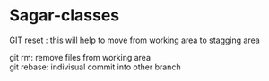 # Sagar-classes

GIT reset : this will help to move from working area to stagging area

git rm: remove files from working area  
git rebase: indivisual commit into other branch